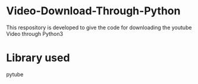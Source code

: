 # Video-Download-Through-Python
This respository is developed to give the code for downloading the youtube Video through Python3
# Library used
pytube
